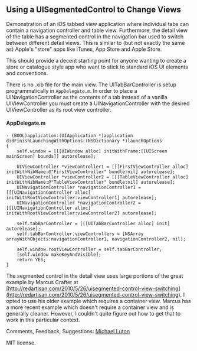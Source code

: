 ## Using a UISegmentedControl to Change Views

Demonstration of an iOS tabbed view application where individual tabs can contain a navigation controller and table view. Furthermore, the detail view of the table has a segmented control in the navigation bar used to switch between different detail views. This is similar to (but not exactly the same as) Apple's "store" apps like iTunes, App Store and Apple Store.

This should provide a decent starting point for anyone wanting to create a store or catalogue style app who want to stick to standard iOS UI elements and conventions.

There is no .xib file for the main view. The UITabBarController is setup programmatically in `AppDelegate.m`. In order to place a UINavigationController as the contents of a tab instead of a vanilla UIViewController you must create a UINavigationController with the desired UIViewController as its root view controller.

#### AppDelegate.m

    - (BOOL)application:(UIApplication *)application didFinishLaunchingWithOptions:(NSDictionary *)launchOptions
    {
        self.window = [[[UIWindow alloc] initWithFrame:[[UIScreen mainScreen] bounds]] autorelease];

        UIViewController *viewController1 = [[[FirstViewController alloc] initWithNibName:@"FirstViewController" bundle:nil] autorelease];
        UIViewController *viewController2 = [[[TableViewController alloc] initWithNibName:@"TableViewController" bundle:nil] autorelease];
        UINavigationController *navigationController1 = [[[UINavigationController alloc] initWithRootViewController:viewController1] autorelease];
        UINavigationController *navigationController2 = [[[UINavigationController alloc] initWithRootViewController:viewController2] autorelease];

        self.tabBarController = [[[UITabBarController alloc] init] autorelease];
        self.tabBarController.viewControllers = [NSArray arrayWithObjects:navigationController1, navigationController2, nil];

        self.window.rootViewController = self.tabBarController;
        [self.window makeKeyAndVisible];
        return YES;
    }

The segmented control in the detail view uses large portions of the great example by Marcus Crafter at 
[http://redartisan.com/2010/5/26/uisegmented-control-view-switching](http://redartisan.com/2010/5/26/uisegmented-control-view-switching). I opted to use his older example which requires a container view. Marcus has a more recent example which doesn't require a container view and is generally cleaner. However, I couldn't quite figure out how to get that to work in this particular context.

Comments, Feedback, Suggestions: [Michael Luton](mailto:mluton@gmail.com)

MIT license.

